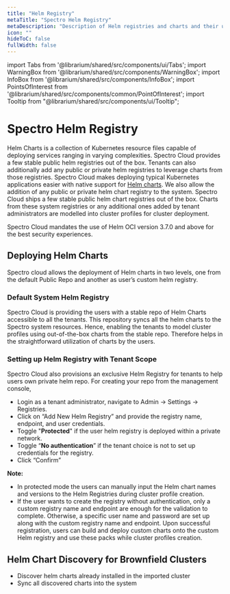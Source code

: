 ```yaml
---
title: "Helm Registry"
metaTitle: "Spectro Helm Registry"
metaDescription: "Description of Helm registries and charts and their usages within Spectro Cloud"
icon: ""
hideToC: false
fullWidth: false
---
```


import Tabs from '@librarium/shared/src/components/ui/Tabs';
import WarningBox from '@librarium/shared/src/components/WarningBox';
import InfoBox from '@librarium/shared/src/components/InfoBox';
import PointsOfInterest from '@librarium/shared/src/components/common/PointOfInterest';
import Tooltip from "@librarium/shared/src/components/ui/Tooltip";


# Spectro Helm Registry

Helm Charts is a collection of Kubernetes resource files capable of deploying services ranging in varying complexities. Spectro Cloud provides a few stable public helm registries out of the box. Tenants can also additionally add any public or private helm registries to leverage charts from those registries. Spectro Cloud makes deploying typical Kubernetes applications easier with native support for [Helm charts](https://www.helm.sh). We also allow the addition of any public or private helm chart registry to the system. Spectro Cloud ships a few stable public helm chart registries out of the box. Charts from these system registries or any additional ones added by tenant administrators are modelled into cluster profiles for cluster deployment. 

<WarningBox>
Spectro Cloud mandates the use of Helm OCI version 3.7.0 and above for the best security experiences.
</WarningBox>

## Deploying Helm Charts

Spectro cloud allows the deployment of Helm charts in two levels, one from the default Public Repo and another as user’s custom helm registry.

### Default System Helm Registry

Spectro Cloud is providing the users with a stable repo of Helm Charts accessible to all the tenants. This repository syncs all the helm charts to the Spectro system resources. Hence, enabling the tenants to model cluster profiles using out-of-the-box charts from the stable repo. Therefore helps in the straightforward utilization of charts by the users. 

### Setting up Helm Registry with Tenant Scope

Spectro Cloud also provisions an exclusive Helm Registry for tenants to help users own private helm repo. For creating your repo from the management console,
* Login as  a tenant administrator, navigate to Admin -> Settings -> Registries.
* Click on “Add New Helm Registry” and provide the registry name, endpoint, and user credentials.
* Toggle "**Protected**" if the user helm registry is deployed within a private network.
* Toggle “**No authentication**” if the tenant choice is not to set up credentials for the registry.
* Click “Confirm”

**Note:**
* In protected mode the users can manually input the Helm chart names and versions to the Helm Registries during cluster profile creation.
* If the user wants to create the registry without authentication, only a custom registry name and endpoint are enough for the validation to complete. Otherwise, a specific user name and password are set up along with the custom registry name and endpoint. Upon successful registration, users can build and deploy custom charts onto the custom Helm registry and use these packs while cluster profiles creation.

## Helm Chart Discovery for Brownfield Clusters

* Discover helm charts already installed in the imported cluster
* Sync all discovered charts into the system


